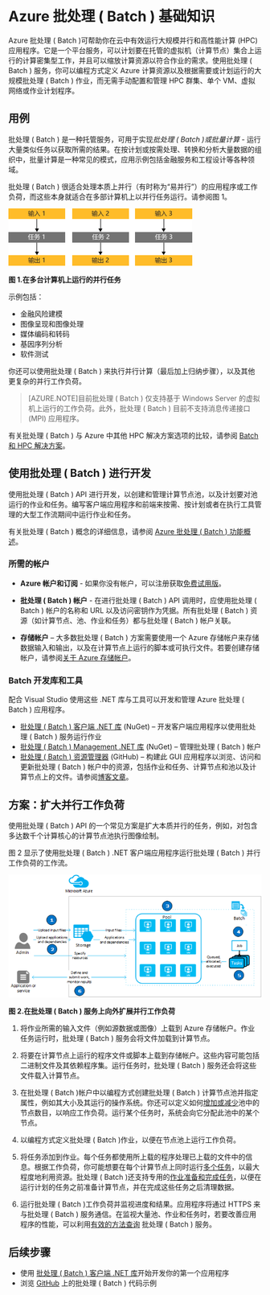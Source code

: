 <properties
	pageTitle="Azure 批处理 ( Batch ) 服务基础知识 | Azure"
	description="了解适用于大规模并发工作负荷与 HPC 工作负荷的 Azure 批处理 ( Batch ) 服务的概念、工作流和方案"
	services="batch"
	documentationCenter=""
	authors="dlepow"
	manager="timlt"
	editor=""/>

<tags
	ms.service="batch"
	ms.date="10/26/2015"
	wacn.date="01/15/2016"/>

# Azure 批处理 ( Batch ) 基础知识

Azure 批处理 ( Batch )可帮助你在云中有效运行大规模并行和高性能计算 (HPC) 应用程序。它是一个平台服务，可以计划要在托管的虚拟机（计算节点）集合上运行的计算密集型工作，并且可以缩放计算资源以符合作业的需求。使用批处理 ( Batch ) 服务，你可以编程方式定义 Azure 计算资源以及根据需要或计划运行的大规模批处理 ( Batch ) 作业，而无需手动配置和管理 HPC 群集、单个 VM、虚拟网络或作业计划程序。

## 用例

批处理 ( Batch ) 是一种托管服务，可用于实现*批处理 ( Batch )*或*批量计算* - 运行大量类似任务以获取所需的结果。在按计划或按需处理、转换和分析大量数据的组织中，批量计算是一种常见的模式，应用示例包括金融服务和工程设计等各种领域。

批处理 ( Batch ) 很适合处理本质上并行（有时称为“易并行”）的应用程序或工作负荷，而这些本身就适合在多部计算机上以并行任务运行。请参阅图 1。

![并行任务][parallel]

**图 1.在多台计算机上运行的并行任务**

示例包括：

* 金融风险建模
* 图像呈现和图像处理
* 媒体编码和转码
* 基因序列分析
* 软件测试

你还可以使用批处理 ( Batch ) 来执行并行计算（最后加上归纳步骤），以及其他更复杂的并行工作负荷。

>[AZURE.NOTE]目前批处理 ( Batch ) 仅支持基于 Windows Server 的虚拟机上运行的工作负荷。此外，批处理 ( Batch ) 目前不支持消息传递接口 (MPI) 应用程序。

有关批处理 ( Batch ) 与 Azure 中其他 HPC 解决方案选项的比较，请参阅 [Batch 和 HPC 解决方案](/documentation/articles/batch-hpc-solutions)。

## 使用批处理 ( Batch ) 进行开发

使用批处理 ( Batch ) API 进行开发，以创建和管理计算节点池，以及计划要对池运行的作业和任务。编写客户端应用程序和前端来按需、按计划或者在执行工具管理的大型工作流期间中运行作业和任务。

有关批处理 ( Batch ) 概念的详细信息，请参阅 [Azure 批处理 ( Batch ) 功能概述](/documentation/articles/batch-api-basics)。

### 所需的帐户

+ **Azure 帐户和订阅** - 如果你没有帐户，可以注册获取[免费试用版](/pricing/free-trial/)。

+ **批处理 ( Batch ) 帐户** - 在进行批处理 ( Batch ) API 调用时，应使用批处理 ( Batch ) 帐户的名称和 URL 以及访问密钥作为凭据。所有批处理 ( Batch ) 资源（如计算节点、池、作业和任务）都与批处理 ( Batch ) 帐户关联。

+ **存储帐户** – 大多数批处理 ( Batch ) 方案需要使用一个 Azure 存储帐户来存储数据输入和输出，以及在计算节点上运行的脚本或可执行文件。若要创建存储帐户，请参阅[关于 Azure 存储帐户](/documentation/articles/storage-create-storage-account)。

### Batch 开发库和工具

配合 Visual Studio 使用这些 .NET 库与工具可以开发和管理 Azure 批处理 ( Batch ) 应用程序。

+ [批处理 ( Batch ) 客户端 .NET 库](http://www.nuget.org/packages/Azure.Batch/) (NuGet) – 开发客户端应用程序以使用批处理 ( Batch ) 服务运行作业
+ [批处理 ( Batch ) Management .NET 库](http://www.nuget.org/packages/Microsoft.Azure.Management.Batch/) (NuGet) – 管理批处理 ( Batch ) 帐户
+ [批处理 ( Batch ) 资源管理器](https://github.com/Azure/azure-batch-samples/tree/master/CSharp/BatchExplorer) (GitHub) – 构建此 GUI 应用程序以浏览、访问和更新批处理 ( Batch ) 帐户中的资源，包括作业和任务、计算节点和池以及计算节点上的文件。请参阅[博客文章](http://blogs.technet.com/b/windowshpc/archive/2015/01/20/azure-batch-explorer-sample-walkthrough.aspx)。


## 方案：扩大并行工作负荷

使用批处理 ( Batch ) API 的一个常见方案是扩大本质并行的任务，例如，对包含多达数千个计算核心的计算节点池执行图像绘制。

图 2 显示了使用批处理 ( Batch ) .NET 客户端应用程序运行批处理 ( Batch ) 并行工作负荷的工作流。


![工作项工作流][work_item_workflow]

**图 2.在批处理 ( Batch ) 服务上向外扩展并行工作负荷**

1.	将作业所需的输入文件（例如源数据或图像）上载到 Azure 存储帐户。作业任务运行时，批处理 ( Batch ) 服务会将文件加载到计算节点。

2.	将要在计算节点上运行的程序文件或脚本上载到存储帐户。这些内容可能包括二进制文件及其依赖程序集。运行任务时，批处理 ( Batch ) 服务还会将这些文件载入计算节点。

3.	在批处理 ( Batch )帐户中以编程方式创建批处理 ( Batch ) 计算节点池并指定属性，例如其大小及其运行的操作系统。你还可以定义如何[增加或减少](/documentation/articles/batch-automatic-scaling)池中的节点数目，以响应工作负荷。运行某个任务时，系统会向它分配此池中的某个节点。

4.	以编程方式定义批处理 ( Batch )作业，以便在节点池上运行工作负荷。

5.	将任务添加到作业。每个任务都使用所上载的程序处理已上载的文件中的信息。根据工作负荷，你可能想要在每个计算节点上同时运行[多个任务](/documentation/articles/batch-parallel-node-tasks)，以最大程度地利用资源。批处理 ( Batch )还支持专用的[作业准备和完成任务](/documentation/articles/batch-job-prep-release)，以便在运行计划的任务之前准备计算节点，并在完成这些任务之后清理数据。

6.	运行批处理 ( Batch )工作负荷并监视进度和结果。应用程序将通过 HTTPS 来与批处理 ( Batch ) 服务通信。在监视大量池、作业和任务时，若要改善应用程序的性能，可以利用[有效的方法查询](/documentation/articles/batch-efficient-list-queries) 批处理 ( Batch ) 服务。






## 后续步骤

* 使用 [批处理 ( Batch ) 客户端 .NET 库](/documentation/articles/batch-dotnet-get-started)开始开发你的第一个应用程序
* 浏览 [GitHub](https://github.com/Azure/azure-batch-samples) 上的批处理 ( Batch ) 代码示例

[parallel]: ./media/batch-technical-overview/parallel.png
[work_item_workflow]: ./media/batch-technical-overview/work_item_workflow.png

<!---HONumber=Mooncake_1221_2015-->
